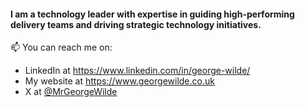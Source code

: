 #### I am a technology leader with expertise in guiding high-performing delivery teams and driving strategic technology initiatives.

📫 You can reach me on:
* LinkedIn at https://www.linkedin.com/in/george-wilde/
* My website at https://www.georgewilde.co.uk
* X at [@MrGeorgeWilde](https://twitter.com/MrGeorgeWilde)
